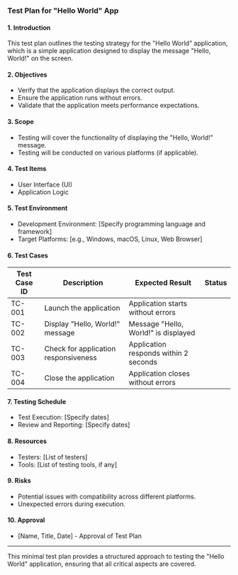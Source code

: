 ### Test Plan for "Hello World" App

#### 1. Introduction
This test plan outlines the testing strategy for the "Hello World" application, which is a simple application designed to display the message "Hello, World!" on the screen.

#### 2. Objectives
- Verify that the application displays the correct output.
- Ensure the application runs without errors.
- Validate that the application meets performance expectations.

#### 3. Scope
- Testing will cover the functionality of displaying the "Hello, World!" message.
- Testing will be conducted on various platforms (if applicable).

#### 4. Test Items
- User Interface (UI)
- Application Logic

#### 5. Test Environment
- Development Environment: [Specify programming language and framework]
- Target Platforms: [e.g., Windows, macOS, Linux, Web Browser]

#### 6. Test Cases

| Test Case ID | Description                          | Expected Result                     | Status |
|---------------|--------------------------------------|-------------------------------------|--------|
| TC-001        | Launch the application               | Application starts without errors   |        |
| TC-002        | Display "Hello, World!" message     | Message "Hello, World!" is displayed|        |
| TC-003        | Check for application responsiveness  | Application responds within 2 seconds|        |
| TC-004        | Close the application                | Application closes without errors    |        |

#### 7. Testing Schedule
- Test Execution: [Specify dates]
- Review and Reporting: [Specify dates]

#### 8. Resources
- Testers: [List of testers]
- Tools: [List of testing tools, if any]

#### 9. Risks
- Potential issues with compatibility across different platforms.
- Unexpected errors during execution.

#### 10. Approval
- [Name, Title, Date] - Approval of Test Plan

---

This minimal test plan provides a structured approach to testing the "Hello World" application, ensuring that all critical aspects are covered.